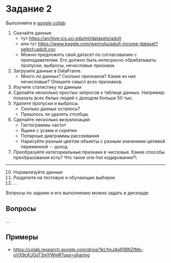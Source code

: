 # Задание 2

Выполняйте в [google collab](https://colab.research.google.com/)

1. Скачайте данные
    - тут https://archive.ics.uci.edu/ml/datasets/adult
    - или тут https://www.kaggle.com/wenruliu/adult-income-dataset?select=adult.csv
    - Можно предложить свой датасет по согласованию с преподавателем. Его должно быть интесресно обрабатывать: пропуски, выбросы, нечисловые признаки.
1. Загрузите данные в DataFrame. 
    - Много ли данных? Сколько признаков? Какие из них нечисловые? Опишите смысл всех признаков.
1. Изучите статистику по данным
2. Сделайте несколько простых запросов к таблице данных. Например: показать всех белых людей с доходом больше 50 тыс.
5. Удалите пропуски и выбросы. 
    - Сколько данных осталось?
    - Пришлось ли удалять столбцы.
4. Сделайте несколько визуализаций:
    - Гистограммы частот
    - Ящики с усами и скрипки
    - Попарные диаграммы рассеивания
    - Нарисуйте разным цветом объекты с разным значением целевой переменной -- доход
7. Преобразуйте категориальные признаки в числовые. Какие способы преобразования есть? Что такое one-hot кодирование?\
***
10. Нормализуйте данные
11. Разделите на тестовую и обучающие выборки
12. ...


Вопросы по заднию и его выполнению можно задать в дискорде

## Вопросы
...



## Примеры
- https://colab.research.google.com/drive/1kLfmJ4q81BNZtMs-oVX9cKJGsT3mYWmR?usp=sharing
